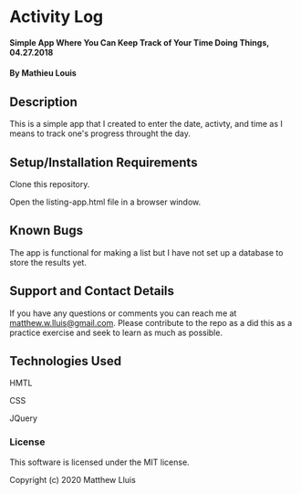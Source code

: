 # Activity Log

#### Simple App Where You Can Keep Track of Your Time Doing Things, 04.27.2018

#### By Mathieu Louis

## Description

This is a simple app that I created to enter the date, activty, and time as I means to track one's progress throught the day.

## Setup/Installation Requirements

Clone this repository.

Open the listing-app.html file in a browser window.

## Known Bugs

The app is functional for making a list but I have not set up a database to store the results yet. 

## Support and Contact Details

If you have any questions or comments you can reach me at matthew.w.lluis@gmail.com. Please contribute to the repo as a did this as a practice 
exercise and seek to learn as much as possible.

## Technologies Used

HMTL

CSS

JQuery

### License

This software is licensed under the MIT license.

Copyright (c) 2020 Matthew Lluis



